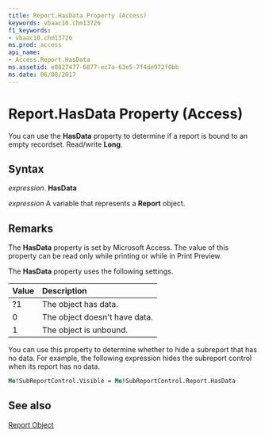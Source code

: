 ```yaml
---
title: Report.HasData Property (Access)
keywords: vbaac10.chm13726
f1_keywords:
- vbaac10.chm13726
ms.prod: access
api_name:
- Access.Report.HasData
ms.assetid: e8827477-6877-ec7a-63e5-7f4de972f0bb
ms.date: 06/08/2017
---
```



# Report.HasData Property (Access)

You can use the  **HasData** property to determine if a report is bound to an empty recordset. Read/write **Long**.


## Syntax

 _expression_. **HasData**

 _expression_ A variable that represents a **Report** object.


## Remarks

The  **HasData** property is set by Microsoft Access. The value of this property can be read only while printing or while in Print Preview.

The  **HasData** property uses the following settings.



|**Value**|**Description**|
|:-----|:-----|
|?1|The object has data.|
|0|The object doesn't have data.|
|1|The object is unbound.|
You can use this property to determine whether to hide a subreport that has no data. For example, the following expression hides the subreport control when its report has no data.




```vb
Me!SubReportControl.Visible = Me!SubReportControl.Report.HasData
```


## See also


[Report Object](Access.Report.md)

